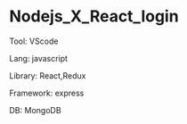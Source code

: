 # Nodejs_X_React_login
Tool: VScode

Lang: javascript

Library: React,Redux

Framework: express

DB: MongoDB

